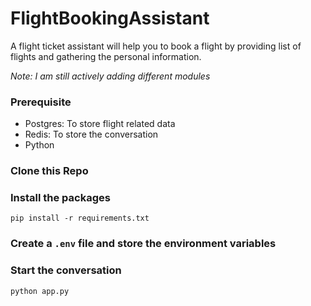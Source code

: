 # FlightBookingAssistant

A flight ticket assistant will help you to book a flight by providing list of flights
and gathering the personal information.

*Note: I am still actively adding different modules*


### Prerequisite
- Postgres: To store flight related data 
- Redis: To store the conversation
- Python 

### Clone this Repo

### Install the packages
```pip install -r requirements.txt```

### Create a ```.env``` file and store the environment variables

### Start the conversation
```python app.py```
